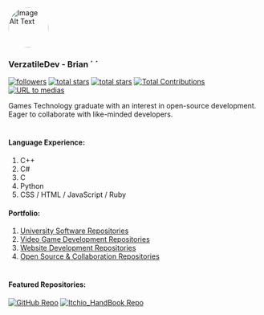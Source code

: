  <img src="https://avatars.githubusercontent.com/u/47317248?v=4" alt="Image Alt Text" width="80" style="border-radius: 50%;"> 
  
### VerzatileDev - Brian                            ´             ´                 
   
   

<p align="left">
    <a href="https://github.com/Verzatiledev?tab=followers">
        <img alt="followers" title="Follow me on Github" src="https://img.shields.io/github/followers/Verzatiledev?color=236ad3&labelColor=1155ba&style=for-the-badge&logo=person-add&label=Follow&logoColor=white"/></a>
    <a href="https://github.com/Verzatiledev?tab=repositories&sort=stargazers">
        <img alt="total stars" title="Total stars on GitHub" src="https://img.shields.io/github/stars/Verzatiledev?color=55960c&style=for-the-badge&labelColor=488207&logo=star"/></a>
    <a href="https://wakatime.com/@c750bcfe-b7cb-4d8e-9808-1c02b3316496">
        <img alt="total stars" title="Total stars on GitHub" src="https://wakatime.com/badge/user/c750bcfe-b7cb-4d8e-9808-1c02b3316496.svg?style=for-the-badge&label=%20&logo=WakaTime&logoColor=black&color=black&labelColor=black"/></a>
    <a href="https://github.com/Verzatiledev">
    <img alt="Total Contributions" title="Total Contributions on GitHub" src="https://img.shields.io/badge/dynamic/json?style=for-the-badge&label=Contributions&logo=graph&logoColor=white&color=blue&labelColor=gray&query=%24.totalContributions&url=https%3A%2F%2Fstreak-stats.demolab.com%2F%3Fuser%3DVerzatileDev%26type%3Djson"/>
</a>
<a href="https://www.verzatiledev.com/contact">
<img alt="URL to medias" title="Page to Contact" src="https://custom-icon-badges.demolab.com/badge/-plum?style=for-the-badge&logo=comment-discussion&logoColor=white&color=gray&label=Contact"/>
</a>

</p>

Games Technology graduate with an interest in open-source development. Eager to collaborate with like-minded developers.

#
 

#### Language Experience:



1. C++
2. C#
3. C
5. Python
6. CSS / HTML / JavaScript / Ruby



#### Portfolio:

1. <a href="https://github.com/stars/VerzatileDev/lists/university-repositories"> University Software Repositories </a>
2. <a href="https://github.com/stars/VerzatileDev/lists/game-development"> Video Game Development Repositories </a>
3. <a href="https://github.com/stars/VerzatileDev/lists/website-development"> Website Development Repositories </a>
4. <a href="https://github.com/stars/VerzatileDev/lists/collaboration"> Open Source & Collaboration Repositories </a>

#

#### Featured Repositories: 

[![GitHub Repo](https://github-readme-stats.vercel.app/api/pin/?username=VerzatileDevOrg&repo=Programming_HandBook&theme=react&hide_border=true)](https://github.com/VerzatileDevOrg/Programming_HandBook)
[![Itchio_HandBook Repo](https://github-readme-stats.vercel.app/api/pin/?username=VerzatileDev&repo=Itchio_HandBook&theme=react&hide_border=true)](https://github.com/VerzatileDev/Itchio_HandBook)



